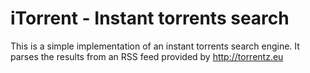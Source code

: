 iTorrent - Instant torrents search
========

This is a simple implementation of an instant torrents search engine. It parses the results from an RSS feed provided by http://torrentz.eu
